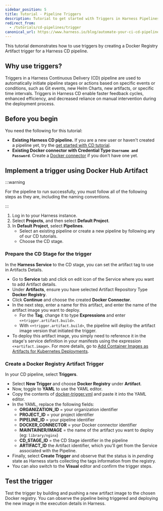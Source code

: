 ```yaml
---
sidebar_position: 5
title: Tutorial - Pipeline Triggers
description: Tutorial to get started with Triggers in Harness Pipelines.
redirect_from:
  - /tutorials/cd-pipelines/trigger
canonical_url: https://www.harness.io/blog/automate-your-ci-cd-pipeline-using-triggers
---
```


This tutorial demonstrates how to use triggers by creating a Docker Registry Artifact trigger for a Harness CD pipeline.

## Why use triggers?

Triggers in a Harness Continuous Delivery (CD) pipeline are used to automatically initiate pipeline stages or actions based on specific events or conditions, such as Git events, new Helm Charts, new artifacts, or specific time intervals. Triggers in Harness CD enable faster feedback cycles, enhanced efficiency, and decreased reliance on manual intervention during the deployment process.

## Before you begin

You need the following for this tutorial:

- **Existing Harness CD pipeline.** If you are a new user or haven't created a pipeline yet, try the [get started with CD tutorial](/docs/continuous-delivery/get-started/cd-tutorials/manifest).
- **Existing Docker connector with Credential Type `Username and Password`**. Create a [Docker connector](/docs/platform/connectors/cloud-providers/ref-cloud-providers/docker-registry-connector-settings-reference) if you don't have one yet.

## Implement a trigger using Docker Hub Artifact

:::warning

For the pipeline to run successfully, you must follow all of the following steps as they are, including the naming conventions.

:::

1. Log in to your Harness instance.
2. Select **Projects**, and then select **Default Project**.
3. In **Default Project**, select **Pipelines**.
   - Select an existing pipeline or create a new pipeline by following any of our CD tutorials.
   - Choose the CD stage.

### Prepare the CD Stage for the trigger

In the **Harness Service** to the CD stage, you can set the artifact tag to use in Artifacts Details.
   - Go to **Service** tab and click on edit icon of the Service where you want to add Artifact details.
   - Under **Artifacts**, ensure you have selected Artifact Repository Type **Docker Registry**.
   - Click **Continue** and choose the created **Docker Connector**.
   - In the next step, enter a name for this artifact, and enter the name of the artifact image you want to deploy.
     - For the **Tag**, change it to type **Expressions** and enter `<+trigger.artifact.build>`.
     - With `<+trigger.artifact.build>`, the pipeline will deploy the artifact image version that initiated the trigger.
   - To deploy this artifact image, you simply need to reference it in the stage's service definition in your manifests using the expression `<+artifact.image>`. For more details, go to [Add Container Images as Artifacts for Kubernetes Deployments](https://developer.harness.io/docs/continuous-delivery/deploy-srv-diff-platforms/kubernetes/cd-kubernetes-category/add-artifacts-for-kubernetes-deployments/).

### Create a Docker Registry Artifact Trigger

In your CD pipeline, select **Triggers**.
   - Select **New Trigger** and choose **Docker Registry** under **Artifact**.
   - Now, toggle to **YAML** to use the YAML editor.
   - Copy the contents of [docker-trigger.yml](https://github.com/harness-community/harnesscd-example-apps/blob/master/harness-platform/triggers/docker-trigger.yml) and paste it into the YAML editor.
   - In the YAML, replace the following fields:
     - **ORGANIZATION_ID** = your organization identifier
     - **PROJECT_ID** = your project identifier
     - **PIPELINE_ID** = your pipeline identifier
     - **DOCKER_CONNECTOR** = your Docker connector identifier
     - **MAINTAINER/IMAGE** = the name of the artifact you want to deploy (eg: `library/nginx`)
     - **CD_STAGE_ID** = the CD Stage identifier in the pipeline
     - **ARTIFACT_ID** the Artifact identifier, which you'll get from the Service associated with the Pipeline.
   - Finally, select **Create Trigger** and observe that the status is in _pending_ state as Harness starts collecting the tags information from the registry.
   - You can also switch to the **Visual** editor and confirm the trigger steps.

## Test the trigger

Test the trigger by building and pushing a new artifact image to the chosen Docker registry. You can observe the pipeline being triggered and deploying the new image in the execution details in Harness.
